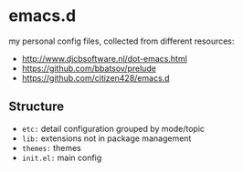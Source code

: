 emacs.d
=======
my personal config files, collected from different resources:


 * http://www.djcbsoftware.nl/dot-emacs.html
 * https://github.com/bbatsov/prelude
 * https://github.com/citizen428/emacs.d

Structure
--------
 * `etc:` detail configuration grouped by mode/topic
 * `lib:` extensions not in package management
 * `themes:` themes
 * `init.el:` main config
